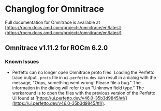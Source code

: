 # Changlog for Omnitrace

Full documentation for Omnitrace is available at
[https://rocm.docs.amd.com/projects/omnitrace/en/latest](https://rocm.docs.amd.com/projects/omnitrace/en/latest).

## Omnitrace v1.11.2 for ROCm 6.2.0

### Known Issues

* Perfetto can no longer open Omnitrace proto files.
Loading the Perfetto trace output `.proto` file in `ui.perfetto.dev` can result
in a dialog with the message, "Oops, something went wrong! Please file a bug."
The information in the dialog will refer to an "Unknown field type." The workaround
is to open the files with the previous version of the Perfetto UI found at
[https://ui.perfetto.dev/v46.0-35b3d9845/#!/](https://ui.perfetto.dev/v46.0-35b3d9845/#!/).

